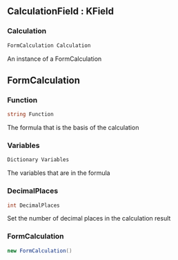 ## CalculationField : KField

### Calculation

```cs
FormCalculation Calculation
```

An instance of a FormCalculation

## FormCalculation

### Function

```cs
string Function
```

The formula that is the basis of the calculation

### Variables

```cs
Dictionary Variables
```

The variables that are in the formula

### DecimalPlaces

```cs
int DecimalPlaces
```

Set the number of decimal places in the calculation result

### FormCalculation

```cs
new FormCalculation()
```


